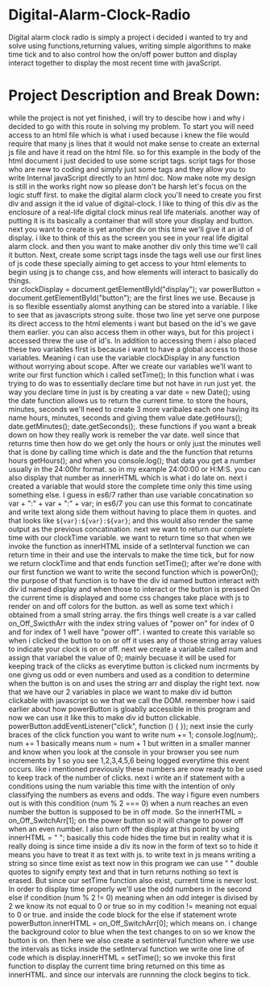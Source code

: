 # Digital-Alarm-Clock-Radio

Digital alarm clock radio is simply a project i decided i wanted to try and solve using functions,returning values, writing simple algorithms to make time tick and to also control how the on/off power button and display interact together to display the most recent time with javaScript. 

# Project Description and Break Down:
while the project is not yet finished, i will try to descibe how i and why i decided to go with this route in solving my problem. To start you will need access to an html file which is what i used because i knew the file would require that many js lines that it would not make sense to create an external js file and have it read on the html file. so for this example in the body of the html document i just decided to use some script tags. script tags for those who are new to coding and simply just some tags and they allow you to write Internal javaScript directly to an html doc. Now make note my design is still in the works right now so please don't be harsh let's focus on the logic stuff first. to make the digital alarm clock you'll need to create you first div and assign it the id value of digital-clock. I like to thing of this div as the enclosure of a real-life digital clock minus real life materials. another way of putting it is its basically a container that will store your display and button. next you want to create is yet another div on this time we'll give it an id of display. i like to think of this as the screen you see in your real life digital alarm clock. and then you want to make another div only this time we'll call it button. Next, create some script tags insde the tags well use our first lines of js code these specially aiming to get access to your html elements to begin using js to change css, and how elements will interact to basically do things.  
var clockDisplay = document.getElementById("display");
var powerButton = document.getElementById("button");
are the first lines we use. Because js is so flexible essentially alomst anything can be stored into a variable. I like to see that as javascripts strong suite. those two line yet serve one purpose its direct access to the html elements i want but based on the id's we gave them earlier. you can also access them in other ways, but for this project i accessed threw the use of id's. In addition to accessing them i also placed these two variables first is because i want to have a global access to those variables. Meaning i can use the variable clockDisplay in any function without worrying about scope. After we create our variables we'll want to write our first function which i called setTime(); In this function what i was trying to do was to essentially declare time but not have in run just yet. the way you declare time in just is by creating a var date = new Date(); using the date function allows us to return the current time. to store the hours, minutes, seconds we'll need to create 3 more varibales each one having its name hours, minutes, seconds and giving them value date.getHours(); date.getMinutes(); date.getSeconds();. these functions if you want a break down on how they really work is remeber the var date. well since that returns time then how do we get only the hours or only just the minutes well that is done by calling time which is date and the the function that returns hours getHours(); and when you console.log(); that data you get a number usually in the 24:00hr format. so in my example 24:00:00 or H:M:S. you can also display that number as innerHTML which is what i do late on. next i created a variable that would store the complete time only this time using something else. I guess in es6/7 rather than use variable concatination so var + ":" + var + ":" + var; in es6/7 you can use this format to concatinate and write text along side them without having to place them in quotes. and that looks like `${var}:${var}:${var}`; and this would also render the same output as the previous concatination. next we want to return our complete time with our clockTime variable. we want to return time so that when we invoke the function as innerHTML inside of a setInterval function we can return time in their and use the intervals to make the time tick, but for now we return clockTime and that ends function setTime(); after we're done with our first function we want to write the second function which is powerOn(); the purpose of that function is to have the div id named button interact with div id named display and when those to interact or the button is pressed On the current time is displayed and some css changes take place with js to render on and off colors for the button. as well as some text which i obtained from a small string array. the firs things well create is a var called on_Off_SwicthArr with the index string values of "power on" for index of 0 and for index of 1 well have "power off". i wanted to create this variable so when i clicked the button to on or off it uses any of those string array values to indicate your clock is on or off. next we create a variable called num and assign that variabel the value of 0; mainly becuase it will be used for keeping track of the clicks as everytime button is clicked num incrments by one givng us odd or even numbers and used as a condition to determine when the button is on and uses the string arr and display the right text. now that we have our 2 variables in place we want to make div id button clickable with javascript so we that we call the DOM. remember how i said earlier about how powerButton is gloablly accessible in this program and now we can use it like this to make div id button clickable. powerButton.addEventListener("click", function () {
}); next insie the curly braces of the click function you want to write num += 1; console.log(num);.  num += 1 basically means num = num + 1 but written in a smaller manner and know when you look at the console in your browser you see num increments by 1 so you see 1,2,3,4,5,6 being logged everytime this event occurs. like i mentioned previously these numbers are now ready to be used to keep track of the number of clicks. next i write an if statement with a conditions using the num variable this time with the intention of only classifying the numbers as evens and odds. The way i figure even numbers out is with this condition (num % 2 === 0) when a num reaches an even number the button is supposed to be in off mode. So the innerHTML = on_Off_SwitchArr[1]; on the power button so it will change to power off when an even number. I also turn off the display at this point by using innerHTML = " "; basically this code hides the time but in reality what it is really doing is since time inside a div its now in the form of text so to hide it means you have to treat it as text with js. to write text in js means writing a string so since time exist as text now in this program we can use " " double quotes to signify empty text and that in turn returns nothing so text is erased. But since our setTime function also exist, current time is never lost. In order to display time properly we'll use the odd numbers in the second else if condition (num % 2 != 0) meaning when an odd integer is divised by 2 we know its not equal to 0 or true so in my codition != meaning not equal to 0 or true. and inside the code block for the else if statement wrote powerButton.innerHTML = on_Off_SwitchArr[0]; which means on. i change the background color to blue when the text changes to on so we know the button is on. then here we also create a setinterval function where we use the intervals as ticks inside the setInterval function we write one line of code which is display.innerHTML = setTime(); so we invoke this first function to display the current time bring returned on this time as innerHTML. and since our intervals are runnning the clock begins to tick. 
